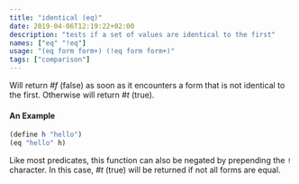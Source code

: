 ```yaml
---
title: "identical (eq)"
date: 2019-04-06T12:19:22+02:00
description: "tests if a set of values are identical to the first"
names: ["eq" "!eq"]
usage: "(eq form form+) (!eq form form+)"
tags: ["comparison"]
---
```


Will return _#f_ (false) as soon as it encounters a form that is not identical to the first. Otherwise will return _#t_ (true).

#### An Example

```scheme
(define h "hello")
(eq "hello" h)
```

Like most predicates, this function can also be negated by prepending the `!` character. In this case, _#t_ (true) will be returned if not all forms are equal.
